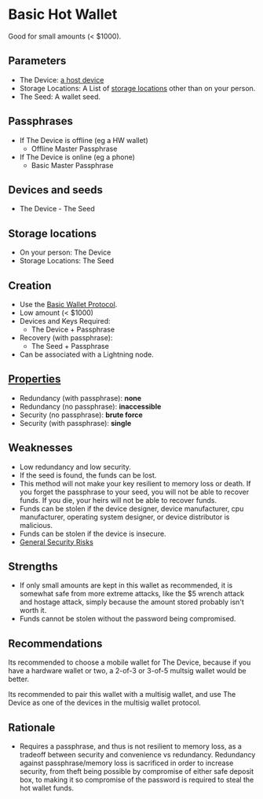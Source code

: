 # Basic Hot Wallet

Good for small amounts (< $1000).

## Parameters

* The Device: [a host device](../walletHostDevices)
* Storage Locations: A List of [storage locations](../storageLocations) other than on your person.
* The Seed: A wallet seed.

## Passphrases

* If The Device is offline (eg a HW wallet)
  * Offline Master Passphrase
* If The Device is online (eg a phone)
  * Basic Master Passphrase

## Devices and seeds

* The Device - The Seed

## Storage locations

* On your person: The Device
* Storage Locations: The Seed

## Creation

* Use the [Basic Wallet Protocol](Basic-Wallet-Protocol.md).
* Low amount (< $1000)
* Devices and Keys Required:
  * The Device + Passphrase
* Recovery (with passphrase):
  * The Seed + Passphrase
* Can be associated with a Lightning node.

## [Properties](../misc/propertiesKey.md)

* Redundancy (with passphrase): **none**
* Redundancy (no passphrase): **inaccessible**
* Security (no passphrase): **brute force**
* Security (with passphrase): **single**

## Weaknesses

* Low redundancy and low security.
* If the seed is found, the funds can be lost.
* This method will not make your key resilient to memory loss or death. If you forget the passphrase to your seed, you will not be able to recover funds. If you die, your heirs will not be able to recover funds.
* Funds can be stolen if the device designer, device manufacturer, cpu manufacturer, operating system designer, or device distributor is malicious.
* Funds can be stolen if the device is insecure. 
* [General Security Risks](../misc/risks.md)

## Strengths

* If only small amounts are kept in this wallet as recommended, it is somewhat safe from more extreme attacks, like the $5 wrench attack and hostage attack, simply because the amount stored probably isn't worth it.
* Funds cannot be stolen without the password being compromised.

## Recommendations

Its recommended to choose a mobile wallet for The Device, because if you have a hardware wallet or two, a 2-of-3 or 3-of-5 multsig wallet would be better.

Its recommended to pair this wallet with a multisig wallet, and use The Device as one of the devices in the multisig wallet protocol.

## Rationale

* Requires a passphrase, and thus is not resilient to memory loss, as a tradeoff between security and convenience vs redundancy. Redundancy against passphrase/memory loss is sacrificed in order to increase security, from theft being possible by compromise of either safe deposit box, to making it so compromise of the password is required to steal the hot wallet funds.

